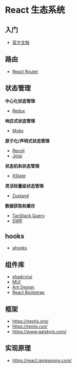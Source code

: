 # React 生态系统

## 入门

- [官方文档](https://react.dev/)

## 路由

- [React Router](https://reactrouter.com/)

## 状态管理

**中心化状态管理**

- [Redux](https://redux.js.org/)

**响应式状态管理**

- [Mobx](https://mobx.js.org/)

**原子化/声明式状态管理**

- [Recoil](https://recoiljs.org/zh-hans/)
- [Jotai](https://jotai.org/)

**状态机和状态管理**

- [XState](https://stately.ai/docs/xstate)

**灵活轻量级状态管理**

- [Zustand](https://zustand-demo.pmnd.rs/)

**数据获取和缓存**

- [TanStack Query](https://tanstack.com/query/latest)
- [SWR](https://swr.vercel.app/zh-CN)

## hooks

- [ahooks](https://ahooks.js.org/)

## 组件库

- [shadcn/ui](https://ui.shadcn.com/)
- [MUI](https://mui.com/)
- [Ant Design](https://ant.design/)
- [React Bootstrap](https://react-bootstrap.netlify.app/)

## 框架

- https://nextjs.org/
- https://remix.run/
- https://www.gatsbyjs.com/

## 实现原理

- https://react.iamkasong.com/
